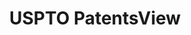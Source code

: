 ---
layout: default
bigquery: https://console.cloud.google.com/bigquery?p=patents-public-data&d=patentsview&page=dataset
citation: Attribution should be given to PatentsView for use, distribution, or derivative
  works.
code: https://github.com/CSSIP-AIR/PatentsView-Code-Snippets/
contributors: USPTO
cost: None
description: 'PatentsView includes US patent data including raw data (summaries, applications,
  pregrant applications), disambugations of inventors and assignees, and inventor
  gender estimates.  Also foreign priority data, # of figures and sheets, and government
  interest statements.'
documentation: https://patentsview.org/query/builder-faqs
last_edit: Mon, 04 Apr 2022 19:02:57 GMT
location: https://patentsview.org/
maintained_by: USPTO
record_creation_timestamp: 12/2/2020 17:20:46
schema_fields: '[''disamb_inventor_id_20180528'', ''disamb_inventor_id_20190312'',
  ''name'', ''rawlocation_id'', ''title'', ''action_date'', ''dependent'', ''series_code'',
  ''subsection_id'', ''doc_type'', ''status'', ''uuid'', ''country'', ''rawassignee_id'',
  ''name_first'', ''f371_date'', ''ipc_class'', ''category'', ''text'', ''inventor_id'',
  ''subclass'', ''assignee_id'', ''disamb_assignee_id_20190820'', ''num_figures'',
  ''male_flag'', ''disamb_assignee_id_20191231'', ''f102_date'', ''num_claims'', ''group_id'',
  ''organization_id'', ''reldocno'', ''level_three'', ''subclass_id'', ''publication_number'',
  ''_102_date'', ''field_title'', ''attribution_status'', ''subgroup'', ''classification_value'',
  ''level_one'', ''citation_id'', ''subgroup_id'', ''disamb_inventor_id_20181127'',
  ''abstract'', ''disamb_assignee_id_20200630'', ''male'', ''term_extension'', ''num'',
  ''county_fips'', ''disamb_assignee_id_20181127'', ''state'', ''designation'', ''country_transformed'',
  ''kind'', ''withdrawn'', ''number'', ''disamb_inventor_id_20200630'', ''longitude'',
  ''disamb_inventor_id_20191231'', ''deceased'', ''disclaimer_date'', ''subcategory_id'',
  ''section_id'', ''disamb_inventor_id_20201229'', ''length'', ''disamb_inventor_id_20190820'',
  ''disamb_inventor_id_20200331'', ''_371_date'', ''latitude'', ''disamb_inventor_id_20170808'',
  ''num_sheets'', ''contract_award_number'', ''symbol_position'', ''main_group'',
  ''sequence'', ''variety'', ''rawinventor_id'', ''organization'', ''ipc_version_indicator'',
  ''fname'', ''lname'', ''filename'', ''disamb_assignee_id_20190312'', ''sector_title'',
  ''field_id'', ''disamb_inventor_id_20170307'', ''latin_name'', ''classification_status'',
  ''classification_data_source'', ''disamb_inventor_id_20171226'', ''role'', ''relkind'',
  ''application_id'', ''gi_statement'', ''lapse_of_patent'', ''lawyer_id'', ''term_disclaimer'',
  ''exemplary'', ''date'', ''disamb_inventor_id_20200929'', ''location_id'', ''rule_47'',
  ''doctype'', ''patent_id'', ''classification_level'', ''mainclass_id'', ''state_fips'',
  ''category_id'', ''applicant_type'', ''latlong'', ''county'', ''rel_id'', ''group'',
  ''id'', ''disamb_inventor_id_20171003'', ''disamb_inventor_id_20191008'', ''type'',
  ''name_last'', ''city'', ''disamb_assignee_id_20191008'', ''term_grant'', ''level_two'',
  ''disamb_assignee_id_20200929'', ''section'', ''disamb_assignee_id_20200331'']'
shortname: patentsview
tags:
- disambiguation
- United States
- gender
terms_of_use: Creative Commons Attribution 4.0 International License.
timeframe: 1963-1999
title: USPTO PatentsView
uuid: cf1780b1-e265-4e49-8d1d-83b9cfe0fd9a
---